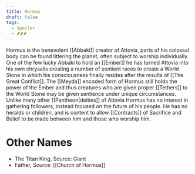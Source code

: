 ```yaml
---
title: Hormus
draft: false
tags:
  - Spoiler
  - 🌶🌶🌶
---
```

Hormus is the benevolent [[Abbaki]] creator of Attovia, parts of his colossal body can be found littering the planet, often subject to worship individually. One of the few lucky Abbaki to hold an [[Ember]] he has turned Attovia into his own chrysalis creating a number of sentient races to create a World Stone in which his consciousness finally resides after the results of [[The Great Conflict]]. The [[Meyda]] encoded form of Hormus still holds the power of the Ember and thus creatures who are given proper [[Tethers]] to the World Stone may be given sentience under unique circumstances. Unlike many other [[Pantheon|deities]] of Attovia Hormus has no interest in gathering followers, instead focused on the future of his people. He has no heralds or children, and is content to allow [[Contracts]] of Sacrifice and Belief to be made between him and those who worship him.

# Other Names

- The Titan King, Source: Giant
- Father, Source: [[Church of Hormus]]